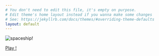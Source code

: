 ```yaml
---
# You don't need to edit this file, it's empty on purpose.
# Edit theme's home layout instead if you wanna make some changes
# See: https://jekyllrb.com/docs/themes/#overriding-theme-defaults
layout: default
---
```


![spaceship!](https://github.com/achorein/unitydemo/raw/master/Assets/Sprites/Ships/spaceShips_006.png)

<a class="play" href="http://unity.v1kings.io/">Play !</a>
